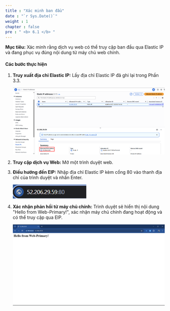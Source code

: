 ```yaml
---
title : "Xác minh ban đầu"
date : "`r Sys.Date()`"
weight : 1
chapter : false
pre : " <b> 6.1 </b> "
---
```


**Mục tiêu:** Xác minh rằng dịch vụ web có thể truy cập ban đầu qua Elastic IP và đang phục vụ đúng nội dung từ máy chủ web chính.
#### Các bước thực hiện
1. **Truy xuất địa chỉ Elastic IP:** Lấy địa chỉ Elastic IP đã ghi lại trong Phần 3.3.

    ![image.png](image.png)

2. **Truy cập dịch vụ Web:** Mở một trình duyệt web.
3. **Điều hướng đến EIP:** Nhập địa chỉ Elastic IP kèm cổng 80 vào thanh địa chỉ của trình duyệt và nhấn Enter.

    ![image.png](image%201.png)

4. **Xác nhận phản hồi từ máy chủ chính:** Trình duyệt sẽ hiển thị nội dung "Hello from Web-Primary!", xác nhận máy chủ chính đang hoạt động và có thể truy cập qua EIP.

    ![image.png](image%202.png)
